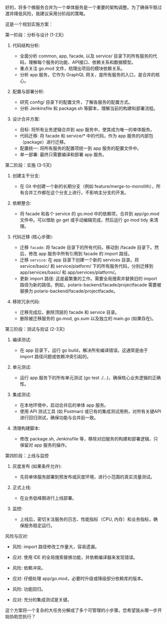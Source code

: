 好的，将多个微服务合并为一个单体服务是一个重要的架构调整。为了确保平稳过渡并降低风险，我建议采用分阶段的策略。

  这是一个规划实施方案：


  第一阶段：分析与设计 (1-2天)


   1. 代码结构分析:
       * 全面分析 common, app, facade, 以及 service/ 目录下的所有服务的代码，理解每个服务的功能、API接口、依赖关系和数据模型。
       * 重点关注 go.mod 文件，梳理出项目的模块依赖关系。
       * 分析 app 服务，它作为 GraphQL 网关，是所有服务的入口，是合并的核心。


   2. 配置与部署分析:
       * 研究 config/ 目录下的配置文件，了解各服务的配置方式。
       * 分析 Jenkinsfile 和 package.sh 等脚本，理解当前的构建和部署流程。


   3. 设计合并方案:
       * 目标: 将所有业务逻辑合并到 app 服务中，使其成为唯一的单体服务。
       * 代码迁移: 将 facade 和 service/* 中的代码，作为 app 服务的内部包（package）进行迁移。
       * 配置统一: 将所有服务的配置项统一到 app 服务的配置文件中。
       * 单一部署: 最终只需要编译和部署 app 服务。


  第二阶段：实施 (3-5天)


   1. 创建主干分支:
       * 在 Git 中创建一个新的长期分支（例如 feature/merge-to-monolith），所有合并工作都在这个分支上进行，不影响主分支的开发。


   2. 依赖整合:
       * 将 facade 和各个 service 的 go.mod 中的依赖项，合并到 app/go.mod 文件中。可以借助 go get 或手动编辑完成，然后运行 go mod tidy 来清理。


   3. 代码迁移 (核心步骤):
       * 迁移 `facade`: 将 facade 目录下的所有代码，移动到 /facade 目录下。然后，修改 app 服务中所有引用到 facade 的 import 路径。
       * 迁移 `service`: 在 app 目录下创建一个新的 services 目录。将 service/basic/ 和 service/platform/ 下的所有服务代码，分别迁移到
         app/services/basic/ 和 app/services/platform/。
       * 更新 import 路径: 这是最繁重的工作。需要全局搜索并替换旧的 import 路径为新的路径。例如，polaris-backend/facade/projectfacade 需要被替换为
         polaris-backend/facade/projectfacade。


   4. 移除冗余代码:
       * 迁移完成后，删除顶层的 facade 和 service 目录。
       * 删除被迁移服务的 go.mod, go.sum 以及独立的 main.go (如果存在)。


  第三阶段：测试与验证 (2-3天)


   1. 编译测试:
       * 在 app 目录下，运行 go build，解决所有编译错误。这通常是由于 import 路径问题或依赖冲突引起的。


   2. 单元测试:
       * 运行 app 服务下的所有单元测试 (go test ./...)，确保核心业务逻辑的正确性。


   3. 集成测试:
       * 在本地环境中，启动合并后的单体 app 服务。
       * 使用 API 测试工具 (如 Postman) 或已有的集成测试用例，对所有关键API进行回归测试，确保功能与合并前一致。


   4. 清理构建脚本:
       * 修改 package.sh, Jenkinsfile 等，移除对旧服务的构建和部署逻辑，只保留对 app 服务的操作。

  第四阶段：上线与监控


   1. 灰度发布 (如果条件允许):
       * 先将单体服务部署到预发布或灰度环境，进行小范围的真实流量测试。


   2. 正式上线:
       * 在业务低峰期进行上线部署。


   3. 监控:
       * 上线后，密切关注服务的日志、性能指标（CPU, 内存）和业务指标，确保服务稳定运行。


  风险与应对:


   * 风险: import 路径修改工作量大，容易遗漏。
   * 应对: 使用 IDE 的全局搜索替换功能，并依赖编译器来发现错误。


   * 风险: 依赖冲突。
   * 应对: 仔细处理 app/go.mod，必要时升级或降级部分依赖库的版本。


   * 风险: 功能回归。
   * 应对: 充分的集成测试是关键。


  这个方案将一个复杂的大任务分解成了多个可管理的小步骤。您希望我从哪一步开始协助您执行？